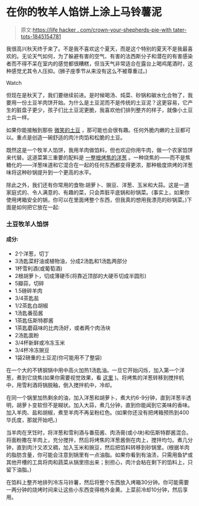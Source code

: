 # 在你的牧羊人馅饼上涂上马铃薯泥

> 原文:[https://life hacker . com/crown-your-shepherds-pie-with tater-tots-1845154781](https://lifehacker.com/crown-your-shepherds-pie-with-tater-tots-1845154781)

我很高兴秋天终于来了。不是我不喜欢这个夏天，而是这个特别的夏天不是我最喜欢的。无论天气如何，为了躲避有害的空气、有害的法西斯分子和潜在的有害感染者而不得不呆在室内的感觉都很糟糕，但当天气非常适合在露台上喝鸡尾酒时，这种感觉尤其令人压抑。(狮子座季节从来没有这么不被尊重过。)

Watch

但现在是秋天了，我们要继续前进。是时候喝汤、炖菜、砂锅和碳水化合物了，我要用一份土豆羊肉饼开始。为什么是土豆泥而不是传统的土豆泥？这更容易，它产生的脏盘子更少，孩子们比土豆泥更脆，我喜欢他们排列整齐的样子，就像小土豆士兵一样。

如果你能接触到那些 [微笑的土豆](http://www.mccainpotatoes.com/products/smiles) ，那可能也会很有趣。任何外脆内嫩的土豆都可以。重点是创造一碗舒适的肉汁肉馅和松脆的土豆。

既然这是一个牧羊人馅饼，我用羊肉做馅料，但也欢迎你用牛肉，做一个农家馅饼来代替。这道菜第三重要的配料是 [一整根烤焦的洋葱](https://skillet.lifehacker.com/why-your-turkey-gravy-needs-burnt-onions-1839804411) 。一种烧焦的——而不是焦糖化的——洋葱味道和它混合在一起的任何东西都变得更浓，那种极度烘烤的洋葱味将这种砂锅提升到一个更高的水平。

除此之外，我们还有你常用的食物:胡萝卜、豌豆、洋葱、玉米和大蒜。这是一道家庭式的、令人满意的、有趣的菜，只会弄脏平底锅和砂锅菜。(事实上，如果你使用烤箱安全的锅，你可以在里面烤整个东西，但我真的想用我漂亮的砂锅菜。)下面是如何把它放在一起:

### 土豆牧羊人馅饼

#### 成分:

*   2个洋葱，切丁
*   3汤匙菜籽油或植物油，分成2汤匙和1汤匙两部分
*   1杯雪利酒(或葡萄酒)
*   2根胡萝卜，切成薄硬币(将靠近顶部的大硬币切成半圆形)
*   5瓣蒜，切碎
*   1.5磅碎羊肉
*   3/4茶匙盐
*   1/2茶匙白胡椒
*   1汤匙番茄酱
*   1茶匙伍斯特郡酱
*   1茶匙蘑菇味的比肉汤好，或者两个肉汤块
*   2汤匙面粉
*   3/4杯新鲜或冷冻玉米
*   3/4杯冷冻豌豆
*   1袋2磅重的土豆泥(你可能用不了整袋)

在一个大的不锈钢锅中用中高火加热1汤匙油。一旦它开始闪烁，加入第一个洋葱，煮到它烧焦(如果你需要视觉效果，看 [这里](https://skillet.lifehacker.com/why-your-turkey-gravy-needs-burnt-onions-1839804411) )。将烤焦的洋葱转移到搅拌机中，用雪利酒将锅脱釉，倒入搅拌机中，冷却。

在同一个锅里加热剩余的油，加入洋葱和胡萝卜，煮大约6-9分钟，直到洋葱半透明，胡萝卜变软但不是糊状。加入大蒜，煮几分钟，直到你能闻到它美味的香味。加入羊肉、盐和胡椒，煮至羊肉不再呈粉红色。(如果你还没有把烤箱预热到400华氏度，那就开始吧。)

当羊肉在烹饪时，将洋葱和雪利酒与番茄酱、肉汤膏(或小块)和伍斯特郡酱混合。将面粉撒在羊肉上，充分搅拌，然后将烤焦的洋葱酱倒在肉上，搅拌均匀。煮几分钟，直到肉汁又浓又稠，加入玉米和豌豆，然后把馅料转移到砂锅里。(根据羊肉的脂肪含量，你可能会注意到锅里有一点油脂。如果你看到有油渍，只需用鱼铲或其他开槽的工具将肉和蔬菜从锅里捞出来；别担心，肉汁会粘在剩下的馅料上，只留下油脂。)

在馅料上整齐地排列冷冻马铃薯，然后将整个东西放入烤箱30分钟。你可能需要一两分钟的烧烤时间来让这些小东西变得格外金黄。上菜前冷却10分钟，然后享用。